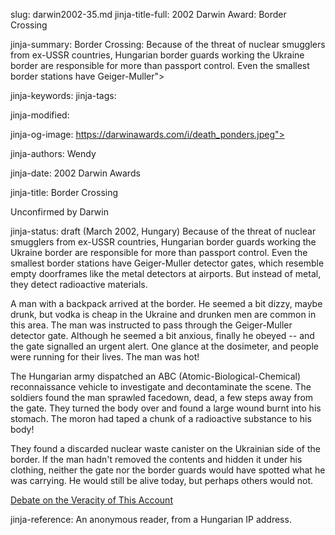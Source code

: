 slug: darwin2002-35.md
jinja-title-full: 2002 Darwin Award: Border Crossing

jinja-summary: Border Crossing: Because of the threat of nuclear smugglers from ex-USSR countries, Hungarian border guards working the Ukraine border are responsible for more than passport control. Even the smallest border stations have Geiger-Muller">

jinja-keywords:
jinja-tags:

jinja-modified:

jinja-og-image: https://darwinawards.com/i/death_ponders.jpeg">

jinja-authors: Wendy

jinja-date: 2002 Darwin Awards


jinja-title: Border Crossing

Unconfirmed by Darwin

jinja-status: draft
(March 2002, Hungary) Because of the threat of nuclear smugglers from ex-USSR countries, Hungarian border guards working the Ukraine border are responsible for more than passport control. Even the smallest border stations have Geiger-Muller detector gates, which resemble empty doorframes like the metal detectors at airports. But instead of metal, they detect radioactive materials.

A man with a backpack arrived at the border. He seemed a bit dizzy, maybe drunk, but vodka is cheap in the Ukraine and drunken men are common in this area. The man was instructed to pass through the Geiger-Muller detector gate. Although he seemed a bit anxious, finally he obeyed -- and the gate signalled an urgent alert. One glance at the dosimeter, and people were running for their lives. The man was hot!

The Hungarian army dispatched an ABC (Atomic-Biological-Chemical) reconnaissance vehicle to investigate and decontaminate the scene. The soldiers found the man sprawled facedown, dead, a few steps away from the gate. They turned the body over and found a large wound burnt into his stomach. The moron had taped a chunk of a radioactive substance to his body!

They found a discarded nuclear waste canister on the Ukrainian side of the border. If the man hadn't removed the contents and hidden it under his clothing, neither the gate nor the border guards would have spotted what he was carrying. He would still be alive today, but perhaps others would not.

<P><A href="http://forum.DarwinAwards.com/index.php?act=ST&f=2&t=1869">
Debate on the Veracity of This Account</A>
<P align=center>
<!--#include virtual="/inc/votebar_viewvoteonly" -->

jinja-reference: An anonymous reader, from a Hungarian IP address.

<!--#include virtual="/inc/votebar_viewvoteonly" -->



<!--#include file=nav_2002.html -->


